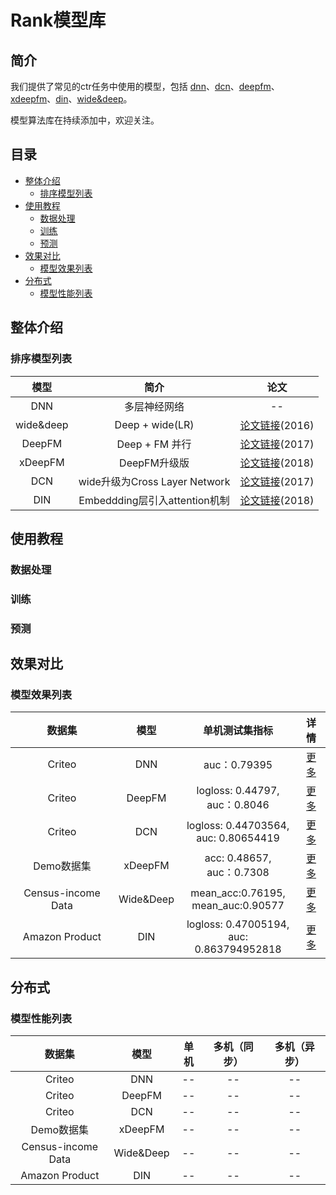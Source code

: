 # Rank模型库

## 简介
我们提供了常见的ctr任务中使用的模型，包括 [dnn](http://gitlab.baidu.com/tangwei12/paddlerec/tree/develop/models/rank/dnn)、[dcn](http://gitlab.baidu.com/tangwei12/paddlerec/tree/develop/models/rank/dcn)、[deepfm](http://gitlab.baidu.com/tangwei12/paddlerec/tree/develop/models/rank/deepfm)、 [xdeepfm](http://gitlab.baidu.com/tangwei12/paddlerec/tree/develop/models/rank/xdeepfm)、[din](http://gitlab.baidu.com/tangwei12/paddlerec/tree/develop/models/rank/din)、[wide&deep](http://gitlab.baidu.com/tangwei12/paddlerec/tree/develop/models/rank/wide_deep)。

模型算法库在持续添加中，欢迎关注。

## 目录
* [整体介绍](#整体介绍)
    * [排序模型列表](#排序模型列表)
* [使用教程](#使用教程)
    * [数据处理](#数据处理)
    * [训练](#训练)
    * [预测](#预测)
* [效果对比](#效果对比)
    * [模型效果列表](#模型效果列表)
* [分布式](#分布式)
    * [模型性能列表](#模型性能列表)

## 整体介绍
### 排序模型列表

|       模型        |       简介        |       论文        |
| :------------------: | :--------------------: | :---------: |
| DNN | 多层神经网络 | -- |
| wide&deep | Deep + wide(LR) | [论文链接](https://dl.acm.org/doi/abs/10.1145/2988450.2988454)(2016) |
| DeepFM | Deep + FM 并行 | [论文链接](https://arxiv.org/abs/1703.04247)(2017) |
| xDeepFM | DeepFM升级版 | [论文链接](https://dl.acm.org/doi/abs/10.1145/3219819.3220023)(2018) |
| DCN | wide升级为Cross Layer Network | [论文链接](https://dl.acm.org/doi/abs/10.1145/3124749.3124754)(2017) |
| DIN | Embeddding层引入attention机制 | [论文链接](https://dl.acm.org/doi/abs/10.1145/3219819.3219823)(2018) |

## 使用教程
### 数据处理
### 训练
### 预测

## 效果对比
### 模型效果列表

|       数据集        |       模型       |       单机测试集指标        |       详情          |
| :------------------: | :--------------------: | :---------: |:---------: |
|       Criteo        |       DNN       |       auc：0.79395        |       [更多](https://github.com/PaddlePaddle/models/tree/develop/PaddleRec/ctr/dnn#benchmark)          |
|       Criteo        |       DeepFM       |       logloss: 0.44797, <br>auc：0.8046        |       [更多](https://github.com/PaddlePaddle/models/tree/develop/PaddleRec/ctr/deepfm#result)          |
|       Criteo        |       DCN       |       logloss: 0.44703564, <br>auc: 0.80654419        |       [更多](https://github.com/PaddlePaddle/models/tree/develop/PaddleRec/ctr/dcn#%E7%BB%93%E6%9E%9C)          |
|       Demo数据集        |       xDeepFM       |       acc: 0.48657, <br>auc：0.7308        |       [更多](https://github.com/PaddlePaddle/models/tree/develop/PaddleRec/ctr/xdeepfm#%E5%8D%95%E6%9C%BA%E7%BB%93%E6%9E%9C)          |
|       Census-income Data        |       Wide&Deep       |       mean_acc:0.76195, <br>mean_auc:0.90577         |       [更多](https://github.com/PaddlePaddle/models/tree/develop/PaddleRec/ctr/wide_deep#%E6%A8%A1%E5%9E%8B%E6%95%88%E6%9E%9C)          |
|       Amazon Product        |       DIN       |       logloss: 0.47005194, <br>auc: 0.863794952818        |       [更多](https://github.com/PaddlePaddle/models/tree/develop/PaddleRec/ctr/din#%E9%A2%84%E6%B5%8B%E7%BB%93%E6%9E%9C%E7%A4%BA%E4%BE%8B)          |

## 分布式
### 模型性能列表
|       数据集        |       模型       |       单机        |       多机（同步）          |       多机（异步）          |
| :------------------: | :--------------------: | :---------: |:---------: |:---------: |
|       Criteo        |       DNN       |       --        |       --          |       --          |
|       Criteo        |       DeepFM       |       --        |       --          |       --          |
|       Criteo        |       DCN       |       --        |       --          |       --          |
|       Demo数据集        |       xDeepFM       |       --        |       --          |       --          |
|       Census-income Data        |       Wide&Deep       |       --        |       --          |       --          |
|       Amazon Product        |       DIN       |       --        |       --          |       --          | 

